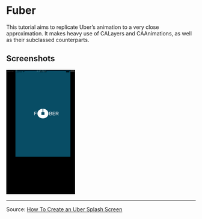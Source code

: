 Fuber
==========

This tutorial aims to replicate Uber’s animation to a very close approximation. It makes heavy use of CALayers and CAAnimations, as well as their subclassed counterparts.

## Screenshots
![Fuber](./Fuber-Animation.gif)

---
Source: [How To Create an Uber Splash Screen](https://www.raywenderlich.com/133224/how-to-create-an-uber-splash-screen)
